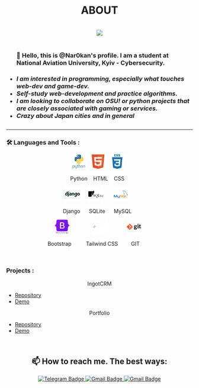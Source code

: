 <h1 align="center">ABOUT</h1><br/>
<div id="header" align="center">
  <img src="https://media2.giphy.com/media/SHjOSDkKZ18qOHA5B5/giphy.gif?cid=ecf05e47aqibok6qgzftt6cgpjs14a6peck8mnqbpmf4bmmd&ep=v1_gifs_related&rid=giphy.gif&ct=s" width="100"/>
</div><br/>

<h3>
  <ul>
  👋 <strong>Hello, this is @Nar0kan's profile.</strong> I am a student at National Aviation University, Kyiv - Cybersecurity.
  <br/>
  <h5>
    <li> I am interested in programming, especially what touches web-dev and game-dev.</li>
    <li> Self-study web-development and practice algorithms.</li>
    <li> I am looking to collaborate on OSU! or python projects that are closely associated with gaming or services.</li>
    <li> Crazy about Japan cities and in general </li>
    </ul>
  </h5>
</h3><hr/>

### :hammer_and_wrench: Languages and Tools :
<div align="center">
  <p><img src="https://github.com/devicons/devicon/blob/master/icons/python/python-original-wordmark.svg" title="Python" alt="Python" width="40"/>&nbsp;&nbsp;
  <img src="https://github.com/devicons/devicon/blob/master/icons/html5/html5-original.svg" title="HTML5" alt="HTML" width="40" height="40"/>&nbsp;&nbsp;
  <img src="https://github.com/devicons/devicon/blob/master/icons/css3/css3-plain-wordmark.svg"  title="CSS3" alt="CSS" width="40" height="40"/>&nbsp;&nbsp;</p>
  <p>Python &nbsp;&nbsp; HTML &nbsp;&nbsp; CSS &nbsp;&nbsp;</p>
  <p><img src="https://github.com/devicons/devicon/blob/master/icons/django/django-plain-wordmark.svg" title="Django" alt="Django" width="40" height="40"/>&nbsp;&nbsp;&nbsp;&nbsp;&nbsp;
  <img src="https://github.com/devicons/devicon/blob/master/icons/sqlite/sqlite-plain-wordmark.svg" title="SQLite" alt="SQLite" width="40"/>&nbsp;&nbsp;&nbsp;&nbsp;&nbsp;&nbsp;
  <img src="https://github.com/devicons/devicon/blob/master/icons/mysql/mysql-original-wordmark.svg" title="MySQL"  alt="MySQL" width="40" height="40"/>&nbsp;&nbsp;&nbsp;&nbsp;</p>
  <p>Django &nbsp;&nbsp;&nbsp;&nbsp; SQLite &nbsp;&nbsp;&nbsp;&nbsp; MySQL &nbsp;&nbsp;</p>
  <p><img src="https://github.com/devicons/devicon/blob/master/icons/bootstrap/bootstrap-original-wordmark.svg" title="Bootstrap" alt="Bootstrap" width="40" height="40"/>&nbsp;&nbsp;&nbsp;&nbsp;&nbsp;&nbsp;&nbsp;&nbsp;&nbsp;&nbsp;&nbsp;&nbsp;&nbsp;&nbsp;&nbsp;
  <img src="https://github.com/devicons/devicon/blob/master/icons/tailwindcss/tailwindcss-original-wordmark.svg" title="TailwindCSS" alt="TailwindCSS" width="40" height="40"/>&nbsp;&nbsp;&nbsp;&nbsp;&nbsp;&nbsp;&nbsp;&nbsp;&nbsp;&nbsp;&nbsp;&nbsp;
  <img src="https://github.com/devicons/devicon/blob/master/icons/git/git-original-wordmark.svg" title="Git" **alt="Git" width="40" height="40"/>&nbsp;&nbsp;</p>
  <p>Bootstrap &nbsp;&nbsp;&nbsp;&nbsp;&nbsp;&nbsp;&nbsp;&nbsp; Tailwind CSS &nbsp;&nbsp;&nbsp;&nbsp;&nbsp;&nbsp;&nbsp; GIT &nbsp;&nbsp;&nbsp;&nbsp;&nbsp;&nbsp;&nbsp;</p>
</div>
<br/>

### Projects :
<div align="center">
  IngotCRM
</div>
  <ul>
    <li><a href="https://github.com/Nar0kan/IngotCRM" target="_blank">Repository</a></li>
    <li><a href="https://ingot-crm.vercel.app/" target="_blank">Demo</a></li>
  </ul>

<div align="center">
  Portfolio
</div>
  <ul>
    <li><a href="https://github.com/Nar0kan/Final-Project" target="_blank">Repository</a></li>
    <li><a href="https://nar0kan.github.io/Final-Project/about.html" target="_blank">Demo</a></li>
  </ul>
<br>

<div id="badges" align="center">
  <h2>📫 How to reach me. The best ways:</h2>
  <a href="https://t.me/Nar0kan">
    <img src="https://img.shields.io/badge/Telegram-@Nar0kan-blue?logo=telegram&logoColor=white&style=for-the-badge" alt="Telegram Badge"/>
  </a>
  <a href="mailto:nick.kirichenko.dev@gmail.com">
    <img src="https://img.shields.io/badge/Gmail-nick.kirichenko.dev@gmail.com-red?logo=gmail&logoColor=white&style=for-the-badge" alt="Gmail Badge"/>
  </a>
  <a href="https://www.linkedin.com/in/nikita-kirichenko-781062251/">
    <img src="https://img.shields.io/badge/Linkedin-Nikita_Kirichenko-lightblue?logo=linkedin&logoColor=white&style=for-the-badge" alt="Gmail Badge"/>
  </a>
</div>
<br/>

<!---
Nar0kan/Nar0kan is a ✨ special ✨ repository because its `README.md` (this file) appears on your GitHub profile.
You can click the Preview link to take a look at your changes.
--->
